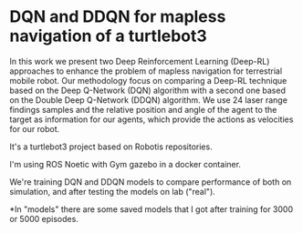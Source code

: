 # DQN and DDQN for mapless navigation of a turtlebot3

In this work we present two Deep Reinforcement Learning (Deep-RL) approaches to enhance the problem of mapless navigation for terrestrial mobile robot. Our methodology focus on comparing a Deep-RL technique based on the Deep Q-Network (DQN) algorithm with a second one based on the Double Deep Q-Network (DDQN) algorithm. We use 24 laser range findings samples and the relative position and angle of the agent to the target as information for our agents, which provide the actions as velocities for our robot.


It's a turtlebot3 project based on Robotis repositories.

I'm using ROS Noetic with Gym gazebo in a docker container.

We're training DQN and DDQN models to compare performance of both on simulation, and after testing the models on lab ("real").

*In "models" there are some saved models that I got after training for 3000 or 5000 episodes.
